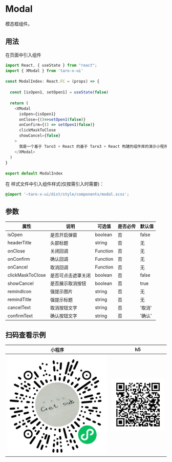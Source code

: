 # Modal

模态框组件。

## 用法

在页面中引入组件

```js
import React, { useState } from "react";
import { XModal } from 'taro-x-ui'

const ModalIndex: React.FC = (props) => {

  const [isOpen1, setOpen1] = useState(false)

  return (
    <XModal
      isOpen={isOpen1}
      onClose={()=>setOpen1(false)}
      onConfirm={() => setOpen1(false)}
      clickMaskToClose
      showCancel={false}
    >
      我是一个基于 Taro3 + React 的基于 Taro3 + React 构建的组件库的演示小程序。
    </XModal>
  )
}

export default ModalIndex
```

在 样式文件中引入组件样式(仅按需引入时需要)：

```css
@import '~taro-x-ui/dist/style/components/modal.scss';
```

## 参数

| 属性  | 说明     | 可选值   | 是否必传 | 默认值 |
|-------|----------|--------|----------|--------|
| isOpen | 是否开启弹窗 | boolean | 否       | false   |
| headerTitle | 头部标题 | string | 否       | 无   |
| onClose | 关闭回调 | Function | 否       | 无   |
| onConfirm | 确认回调 | Function | 否       | 无   |
| onCancel | 取消回调 | Function | 否       | 无   |
| clickMaskToClose | 是否可点击遮罩关闭 | boolean | 否 | false |
| showCancel | 是否展示取消按钮 | boolean | 否 | true |
| remindIcon | 强提示图片 | string | 否 | 无 |
| remindTitle | 强提示标题 | string | 否 | 无 |
| cancelText | 取消按钮文字 | string | 否 | '取消' |
| confirmText | 确认按钮文字 | string | 否 | '确认' |

## 扫码查看示例

| 小程序                                          | h5                                          |
|-------------------------------------------------|---------------------------------------------|
| ![小程序](./_media/qrcode_pages_modal_index.png) | ![h5](./_media/qrcode_demo_h5_modal.png) |
